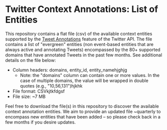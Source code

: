 # Twitter Context Annotations: List of Entities

This repository contains a flat file (csv) of the available context entities supported by the [Tweet Annotations](https://developer.twitter.com/en/docs/twitter-api/annotations/overview) feature of the Twitter API. The file contains a list of "evergreen" entities (non event-based entities that are always active and annotating Tweets) encompassed by the 80+ supported domains that have annotated Tweets in the past few months. See additional details on the file below:

* Column headers: domains, entity_id, entity_namehjghjg
  * Note: the "domains" column can contain one or more values. In the case of multiple domains, the value will be wrapped in double quotes (e.g., "10,56,131")hjkhk
* File format: CSVkjtkfdgsf
* File size: ~7 MB

Feel free to download the file(s) in this repository to discover the available context annotation entities. We aim to provide an updated file ~quarterly to encompass new entities that have been added – so please check back in a few months if you desire updates.
